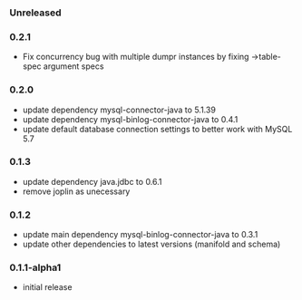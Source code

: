 ### Unreleased

### 0.2.1

* Fix concurrency bug with multiple dumpr instances by fixing
  ->table-spec argument specs

### 0.2.0

* update dependency mysql-connector-java to 5.1.39
* update dependency mysql-binlog-connector-java to 0.4.1
* update default database connection settings to better work with MySQL 5.7

### 0.1.3

* update dependency java.jdbc to 0.6.1
* remove joplin as unecessary

### 0.1.2

* update main dependency mysql-binlog-connector-java to 0.3.1
* update other dependencies to latest versions (manifold and schema)


### 0.1.1-alpha1

* initial release

